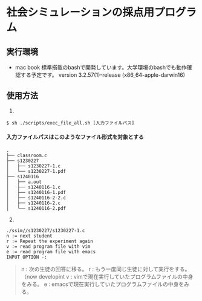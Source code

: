 # 社会シミュレーションの採点用プログラム
## 実行環境 
* mac book 標準搭載のbashで開発しています。大学環境のbashでも動作確認する予定です。
version 3.2.57(1)-release (x86_64-apple-darwin16)

## 使用方法
1.
```
$ sh ./scripts/exec_file_all.sh [入力ファイルパス]
```
#### 入力ファイルパスはこのようなファイル形式を対象とする
```
.
├── classroom.c
├── s1230227
│   ├── s1230227-1.c
│   └── s1230227-1.pdf
├── s1240116
│   ├── a.out
│   ├── s1240116-1.c
│   ├── s1240116-1.pdf
│   ├── s1240116-2-2.c
│   ├── s1240116-2.c
│   └── s1240116-2.pdf
```

2.
```
./ssim//s1230227/s1230227-1.c
n := next student
r := Repeat the experiment again
v := read program file with vim
e := read program file with emacs
INPUT OPTION -:
```
> n : 次の生徒の回答に移る。
> r : もう一度同じ生徒に対して実行をする。（now developint
> v : vimで現在実行していたプログラムファイルの中身をみる。
> e : emacsで現在実行していたプログラムファイルの中身をみる。

